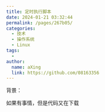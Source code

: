 ```yaml
---
title: 定时执行脚本
date: 2024-01-21 03:32:44
permalink: /pages/267b05/
categories:
  - 技术
  - 操作系统
  - Linux
tags:
  - 
author: 
  name: aXing
  link: https://github.com/08163356
---
```

背景：

如果有事情，但是代码又在下载<!-- more -->

